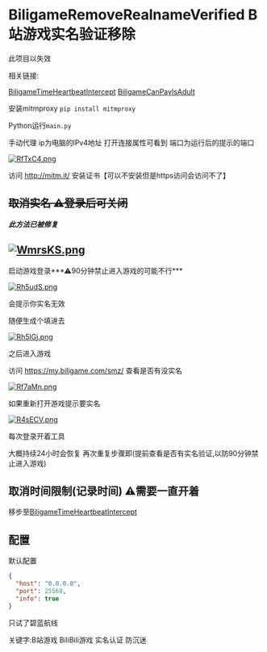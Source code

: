 # BiligameRemoveRealnameVerified B站游戏实名验证移除

此项目以失效

相关链接:

[BiligameTimeHeartbeatIntercept](https://github.com/Enaium/BiligameTimeHeartbeatIntercept)
[BiligameCanPayIsAdult](https://github.com/Enaium/BiligameCanPayIsAdult)

安装mitmproxy `pip install mitmproxy`

Python运行`main.py`

手动代理 ip为电脑的IPv4地址 打开连接属性可看到 端口为运行后的提示的端口

[![RfTxC4.png](https://z3.ax1x.com/2021/07/04/RfTxC4.png)](https://imgtu.com/i/RfTxC4)

访问 http://mitm.it/ 安装证书【可以不安装但是https访问会访问不了】

## ~~取消实名 ⚠登录后可关闭~~ 

***此方法已被修复***

[![WmrsKS.png](https://z3.ax1x.com/2021/07/15/WmrsKS.png)](https://imgtu.com/i/WmrsKS)
---

启动游戏登录***⚠90分钟禁止进入游戏的可能不行***

[![Rh5udS.png](https://z3.ax1x.com/2021/07/05/Rh5udS.png)](https://imgtu.com/i/Rh5udS)

会提示你实名无效

随便生成个填进去

[![Rh5lGj.png](https://z3.ax1x.com/2021/07/05/Rh5lGj.png)](https://imgtu.com/i/Rh5lGj)

之后进入游戏

访问 https://my.biligame.com/smz/ 查看是否有没实名

[![Rf7aMn.png](https://z3.ax1x.com/2021/07/04/Rf7aMn.png)](https://imgtu.com/i/Rf7aMn)

如果重新打开游戏提示要实名

[![R4sECV.png](https://z3.ax1x.com/2021/07/05/R4sECV.png)](https://imgtu.com/i/R4sECV)

每次登录开着工具

大概持续24小时会恢复 再次重复步骤即(提前查看是否有实名验证,以防90分钟禁止进入游戏)

## 取消时间限制(记录时间) ⚠需要一直开着

移步至[BiligameTimeHeartbeatIntercept](https://github.com/Enaium/BiligameTimeHeartbeatIntercept)

## 配置

默认配置

```json
{
  "host": "0.0.0.0",
  "port": 25560,
  "info": true
}
```



只试了碧蓝航线

关键字:B站游戏 BiliBili游戏 实名认证 防沉迷

